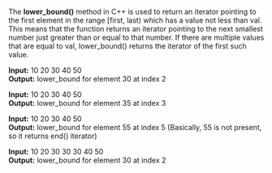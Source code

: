 The **lower_bound()** method in C++ is used to return an iterator pointing to the first element in the range \[first, last) which has a value not less than val. 
This means that the function returns an iterator pointing to the next smallest number just greater than or equal to that number. 
If there are multiple values that are equal to val, lower_bound() returns the iterator of the first such value.

**Input:** 10 20 30 40 50  
**Output:** lower_bound for element 30 at index 2

**Input:** 10 20 30 40 50  
**Output:** lower_bound for element 35 at index 3

**Input:** 10 20 30 40 50  
**Output:** lower_bound for element 55 at index 5 (Basically, 55 is not present, so it returns end() iterator)

**Input:** 10 20 30 30 30 40 50  
**Output:** lower_bound for element 30 at index 2